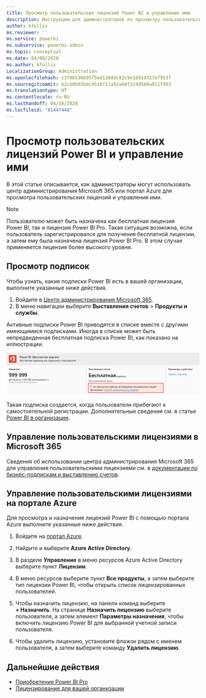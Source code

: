 ```yaml
---
title: Просмотр пользовательских лицензий Power BI и управление ими
description: Инструкции для администраторов по просмотру пользовательских лицензий Power BI и управлению ими в организации.
author: kfollis
ms.reviewer: ''
ms.service: powerbi
ms.subservice: powerbi-admin
ms.topic: conceptual
ms.date: 04/08/2020
ms.author: kfollis
LocalizationGroup: Administration
ms.openlocfilehash: c3f0b536695f5ed126ddc82c9e1891d317ef953f
ms.sourcegitcommit: b2cb0b02bdc451bf11a92a68f2c4d560a811f563
ms.translationtype: HT
ms.contentlocale: ru-RU
ms.lasthandoff: 04/16/2020
ms.locfileid: "81447448"
---
```

# <a name="view-and-manage-power-bi-user-licenses"></a>Просмотр пользовательских лицензий Power BI и управление ими

В этой статье описывается, как администраторы могут использовать центр администрирования Microsoft 365 или портал Azure для просмотра пользовательских лицензий и управления ими.

> [!NOTE]
>
>Пользователю может быть назначена как бесплатная лицензия Power BI, так и лицензия Power BI Pro. Такая ситуация возможна, если пользователь зарегистрировался для получения бесплатной лицензии, а затем ему была назначена лицензия Power BI Pro. В этом случае применяется лицензия более высокого уровня.
>

## <a name="view-your-subscriptions"></a>Просмотр подписок

Чтобы узнать, какие подписки Power BI есть в вашей организации, выполните указанные ниже действия.

1. Войдите в [Центр администрирования Microsoft 365](https://admin.microsoft.com).
2. В меню навигации выберите **Выставления счетов** > **Продукты и службы**.

Активные подписки Power BI приводятся в списке вместе с другими имеющимися подписками. Иногда в списке может быть непредвиденная бесплатная подписка Power BI, как показано на иллюстрации.

  ![Бесплатная подписка Power BI, активированная пользователем](media/service-admin-manage-licenses/power-bi-free-user-activated.png)

Такая подписка создается, когда пользователи прибегают к самостоятельной регистрации. Дополнительные сведения см. в статье [Power BI в организации](https://docs.microsoft.com/microsoft-365/admin/misc/power-bi-in-your-organization?view=o365-worldwide).

## <a name="manage-user-licenses-in-microsoft-365"></a>Управление пользовательскими лицензиями в Microsoft 365

Сведения об использовании центра администрирования Microsoft 365 для управления пользовательскими лицензиями см. в [документации по бизнес-подпискам и выставлению счетов](https://docs.microsoft.com/microsoft-365/commerce/?view=o365-worldwide).

## <a name="manage-user-licenses-in-azure-portal"></a>Управление пользовательскими лицензиями на портале Azure

Для просмотра и назначения лицензий Power BI с помощью портала Azure выполните указанные ниже действия.

1. Войдите на [портал Azure](https://portal.azure.com).

2. Найдите и выберите **Azure Active Directory**.

3. В разделе **Управление** в меню ресурсов Azure Active Directory выберите пункт **Лицензии**.

4. В меню ресурсов выберите пункт **Все продукты**, а затем выберите тип лицензии Power BI, чтобы открыть список лицензированных пользователей.

5. Чтобы назначить лицензию, на панели команд выберите **+ Назначить**. На странице **Назначить лицензию** выберите пользователя, а затем элемент **Параметры назначения**, чтобы включить лицензию Power BI для выбранной учетной записи пользователя.

6. Чтобы удалить лицензию, установите флажок рядом с именем пользователя, а затем выберите команду **Удалить лицензию**.

## <a name="next-steps"></a>Дальнейшие действия

- [Приобретение Power BI Pro](../service-admin-purchasing-power-bi-pro.md)
- [Лицензирование для вашей организации](../service-admin-licensing-organization.md)
